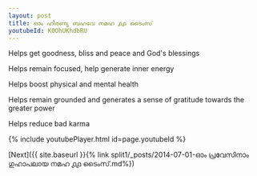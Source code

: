```yaml
---
layout: post
title: ഓം ഹിരണ്യ ബഹവേ നമഹ ൧൧ ടൈംസ്
youtubeId: K0OhUKhdbRU
---
```

 
 
Helps get goodness, bliss and peace and God's blessings
 
Helps remain focused, help generate inner energy 
 
Helps boost physical and mental health 
 
Helps remain grounded and generates a sense of gratitude towards the greater power 
 
Helps reduce bad karma
 
 
 
 


{% include youtubePlayer.html id=page.youtubeId %}
 
[Next]({{ site.baseurl }}{% link  split1/_posts/2014-07-01-ഓം പ്രവേസിനാം ഗുഹാപലായ നമഹ ൧൧ ടൈംസ്.md%})
 
